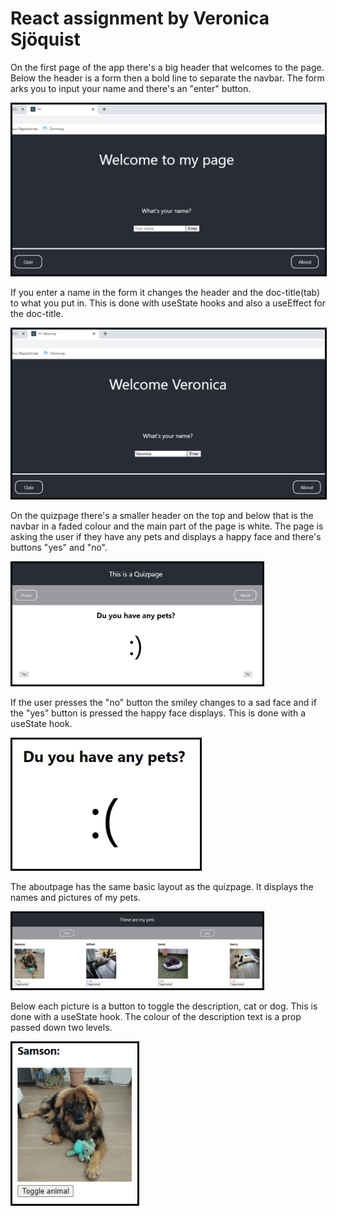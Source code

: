 
<div>
    <h1>React assignment by Veronica Sjöquist</h1>
    <p>On the first page of the app there's a big header that welcomes to the page. Below the header is a form then a bold line to separate the navbar. The form arks you to input your name and there's an "enter" button.</p>
    <img src="./public/Pics/screenshots/welcome-start.png" style="width: 500px; border: 3px solid black">
    <p>If you enter a name in the form it changes the header and the doc-title(tab) to what you put in. This is done with useState hooks and also a useEffect for the doc-title.</p>
    <img src="./public/Pics/screenshots/welcome-name.png" style="width: 500px; border: 3px solid black">
    <p>On the quizpage there's a smaller header on the top and below that is the navbar in a faded colour and the main part of the page is white. The page is asking the user if they have any pets and displays a happy face and there's buttons "yes" and "no".</p>
    <img src="./public/Pics/screenshots/quiz-yes.png" style="width: 400px; border: 3px solid black">
    <p>If the user presses the "no" button the smiley changes to a sad face and if the "yes" button is pressed the happy face displays. This is done with a useState hook.</p>
    <img src="./public/Pics/screenshots/quiz-no.png" style="width: 300px; border: 3px solid black">
    <p>The aboutpage has the same basic layout as the quizpage. It displays the names and pictures of my pets.</p>
    <img src="./public/Pics/screenshots/about.png" style="width: 400px; border: 3px solid black">
    <p>Below each picture is a button to toggle the description, cat or dog. This is done with a useState hook. The colour of the description text is a prop passed down two levels.</p>
    <img src="./public/Pics/screenshots/about-toggle.png" style="width: 200px; border: 3px solid black">
</div>